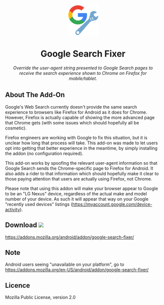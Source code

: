 <p align="center">
<img src="icons/google_fixed.svg" alt="Google Search Fixer" width="100">
</p>
<h1 align="center">Google Search Fixer</h1>
<h6 align="center">Override the user-agent string presented to Google Search pages to receive the
search experience shown to Chrome on Firefox for mobile/tablet.</h6>

## About The Add-On

Google's Web Search currently doesn't provide the same search experience to browsers like Firefox for Android as it does for Chrome. However, 
Firefox is actually capable of showing the more advanced page that Chrome gets (with some issues which should hopefully all be cosmetic).

Firefox
 engineers are working with Google to fix this situation, but it is unclear how long that process will take. This add-on was made to let 
users opt into getting that better experience in the meantime, by simply installing the addon (no configuration required).

This add-on works by spoofing the relevant user-agent information so that Google Search sends the Chrome-specific page to Firefox for Android. It also 
adds a rider to that information which should hopefully make it clear to those paying attention that users are actually using Firefox, not Chrome.

Please note that using this addon will make your browser appear to Google to be an "LG Nexus" device, regardless of the actual make and model number of your device. As such it will appear that way on your Google "recently used devices" listings (https://myaccount.google.com/device-activity).

## Download <img src="https://raw.githubusercontent.com/alrra/browser-logos/master/src/firefox/firefox_128x128.png" width="36"/>

https://addons.mozilla.org/android/addon/google-search-fixer/

## Note

Android users seeing "unavailable on your platform", go to https://addons.mozilla.org/en-US/android/addon/google-search-fixer/

## Licence
Mozilla Public License, version 2.0
